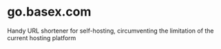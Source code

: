 # go.basex.com
Handy URL shortener for self-hosting, circumventing the limitation of the current hosting platform
